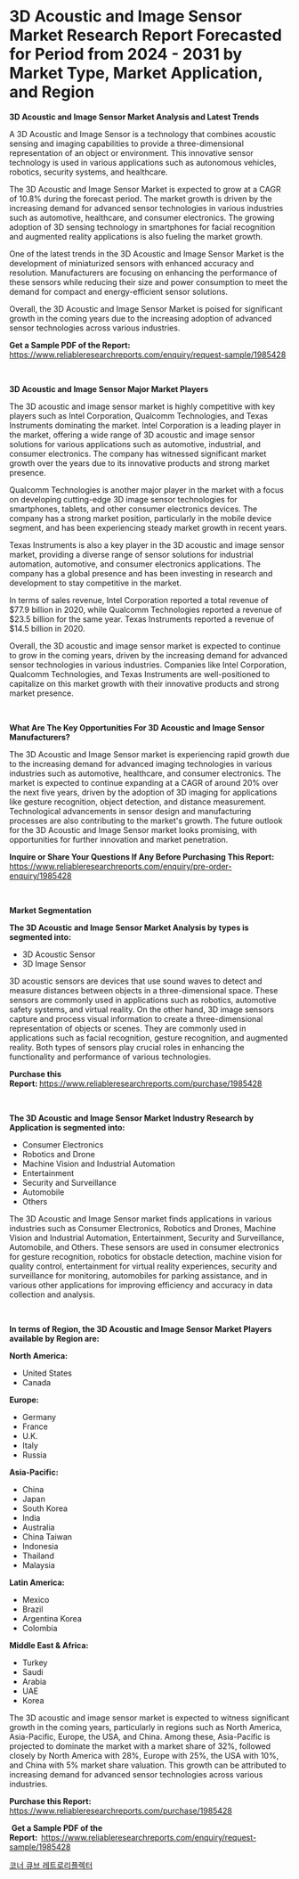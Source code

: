 <p><h1>3D Acoustic and Image Sensor Market Research Report Forecasted for Period from 2024 -  2031 by Market Type, Market Application, and Region</h1></p><p><strong>3D Acoustic and Image Sensor Market Analysis and Latest Trends</strong></p>
<p><p>A 3D Acoustic and Image Sensor is a technology that combines acoustic sensing and imaging capabilities to provide a three-dimensional representation of an object or environment. This innovative sensor technology is used in various applications such as autonomous vehicles, robotics, security systems, and healthcare.</p><p>The 3D Acoustic and Image Sensor Market is expected to grow at a CAGR of 10.8% during the forecast period. The market growth is driven by the increasing demand for advanced sensor technologies in various industries such as automotive, healthcare, and consumer electronics. The growing adoption of 3D sensing technology in smartphones for facial recognition and augmented reality applications is also fueling the market growth.</p><p>One of the latest trends in the 3D Acoustic and Image Sensor Market is the development of miniaturized sensors with enhanced accuracy and resolution. Manufacturers are focusing on enhancing the performance of these sensors while reducing their size and power consumption to meet the demand for compact and energy-efficient sensor solutions.</p><p>Overall, the 3D Acoustic and Image Sensor Market is poised for significant growth in the coming years due to the increasing adoption of advanced sensor technologies across various industries.</p></p>
<p><strong>Get a Sample PDF of the Report:&nbsp;</strong> <a href="https://www.reliableresearchreports.com/enquiry/request-sample/1985428">https://www.reliableresearchreports.com/enquiry/request-sample/1985428</a></p>
<p>&nbsp;</p>
<p><strong>3D Acoustic and Image Sensor Major Market Players</strong></p>
<p><p>The 3D acoustic and image sensor market is highly competitive with key players such as Intel Corporation, Qualcomm Technologies, and Texas Instruments dominating the market. Intel Corporation is a leading player in the market, offering a wide range of 3D acoustic and image sensor solutions for various applications such as automotive, industrial, and consumer electronics. The company has witnessed significant market growth over the years due to its innovative products and strong market presence.</p><p>Qualcomm Technologies is another major player in the market with a focus on developing cutting-edge 3D image sensor technologies for smartphones, tablets, and other consumer electronics devices. The company has a strong market position, particularly in the mobile device segment, and has been experiencing steady market growth in recent years.</p><p>Texas Instruments is also a key player in the 3D acoustic and image sensor market, providing a diverse range of sensor solutions for industrial automation, automotive, and consumer electronics applications. The company has a global presence and has been investing in research and development to stay competitive in the market.</p><p>In terms of sales revenue, Intel Corporation reported a total revenue of $77.9 billion in 2020, while Qualcomm Technologies reported a revenue of $23.5 billion for the same year. Texas Instruments reported a revenue of $14.5 billion in 2020.</p><p>Overall, the 3D acoustic and image sensor market is expected to continue to grow in the coming years, driven by the increasing demand for advanced sensor technologies in various industries. Companies like Intel Corporation, Qualcomm Technologies, and Texas Instruments are well-positioned to capitalize on this market growth with their innovative products and strong market presence.</p></p>
<p>&nbsp;</p>
<p><strong>What Are The Key Opportunities For 3D Acoustic and Image Sensor Manufacturers?</strong></p>
<p><p>The 3D Acoustic and Image Sensor market is experiencing rapid growth due to the increasing demand for advanced imaging technologies in various industries such as automotive, healthcare, and consumer electronics. The market is expected to continue expanding at a CAGR of around 20% over the next five years, driven by the adoption of 3D imaging for applications like gesture recognition, object detection, and distance measurement. Technological advancements in sensor design and manufacturing processes are also contributing to the market's growth. The future outlook for the 3D Acoustic and Image Sensor market looks promising, with opportunities for further innovation and market penetration.</p></p>
<p><strong>Inquire or Share Your Questions If Any Before Purchasing This Report:</strong> <a href="https://www.reliableresearchreports.com/enquiry/pre-order-enquiry/1985428">https://www.reliableresearchreports.com/enquiry/pre-order-enquiry/1985428</a></p>
<p>&nbsp;</p>
<p><strong>Market Segmentation</strong></p>
<p><strong>The 3D Acoustic and Image Sensor Market Analysis by types is segmented into:</strong></p>
<p><ul><li>3D Acoustic Sensor</li><li>3D Image Sensor</li></ul></p>
<p><p>3D acoustic sensors are devices that use sound waves to detect and measure distances between objects in a three-dimensional space. These sensors are commonly used in applications such as robotics, automotive safety systems, and virtual reality. On the other hand, 3D image sensors capture and process visual information to create a three-dimensional representation of objects or scenes. They are commonly used in applications such as facial recognition, gesture recognition, and augmented reality. Both types of sensors play crucial roles in enhancing the functionality and performance of various technologies.</p></p>
<p><strong>Purchase this Report:&nbsp;</strong><a href="https://www.reliableresearchreports.com/purchase/1985428">https://www.reliableresearchreports.com/purchase/1985428</a></p>
<p>&nbsp;</p>
<p><strong>The 3D Acoustic and Image Sensor Market Industry Research by Application is segmented into:</strong></p>
<p><ul><li>Consumer Electronics</li><li>Robotics and Drone</li><li>Machine Vision and Industrial Automation</li><li>Entertainment</li><li>Security and Surveillance</li><li>Automobile</li><li>Others</li></ul></p>
<p><p>The 3D Acoustic and Image Sensor market finds applications in various industries such as Consumer Electronics, Robotics and Drones, Machine Vision and Industrial Automation, Entertainment, Security and Surveillance, Automobile, and Others. These sensors are used in consumer electronics for gesture recognition, robotics for obstacle detection, machine vision for quality control, entertainment for virtual reality experiences, security and surveillance for monitoring, automobiles for parking assistance, and in various other applications for improving efficiency and accuracy in data collection and analysis.</p></p>
<p>&nbsp;</p>
<p><strong>In terms of Region, the 3D Acoustic and Image Sensor Market Players available by Region are:</strong></p>
<p>
    <p> <strong> North America: </strong>
        <ul>
            <li>United States</li>
            <li>Canada</li>
        </ul>
        </p> 
    <p> <strong> Europe: </strong>
        <ul>
            <li>Germany</li>
            <li>France</li>
            <li>U.K.</li>
            <li>Italy</li>
            <li>Russia</li>
        </ul>
        </p> 
    <p> <strong> Asia-Pacific: </strong>
        <ul>
            <li>China</li>
            <li>Japan</li>
            <li>South Korea</li>
            <li>India</li>
            <li>Australia</li>
            <li>China Taiwan</li>
            <li>Indonesia</li>
            <li>Thailand</li>
            <li>Malaysia</li>
        </ul>
        </p> 
    <p> <strong> Latin America: </strong>
        <ul>
            <li>Mexico</li>
            <li>Brazil</li>
            <li>Argentina Korea</li>
            <li>Colombia</li>
        </ul>
        </p> 
    <p> <strong> Middle East & Africa: </strong>
        <ul>
            <li>Turkey</li>
            <li>Saudi</li>
            <li>Arabia</li>
            <li>UAE</li>
            <li>Korea</li>
        </ul>
    </p>
    </p>
<p><p>The 3D acoustic and image sensor market is expected to witness significant growth in the coming years, particularly in regions such as North America, Asia-Pacific, Europe, the USA, and China. Among these, Asia-Pacific is projected to dominate the market with a market share of 32%, followed closely by North America with 28%, Europe with 25%, the USA with 10%, and China with 5% market share valuation. This growth can be attributed to increasing demand for advanced sensor technologies across various industries.</p></p>
<p><strong>Purchase this Report: </strong><a href="https://www.reliableresearchreports.com/purchase/1985428">https://www.reliableresearchreports.com/purchase/1985428</a></p>
<p>&nbsp;<strong>Get a Sample PDF of the Report:&nbsp;&nbsp;</strong><a href="https://www.reliableresearchreports.com/enquiry/request-sample/1985428">https://www.reliableresearchreports.com/enquiry/request-sample/1985428</a></p>
<p><strong></strong></p>
<p><p><a href="https://github.com/wallacBahrtyinger567686/Market-Research-Report-List-1/blob/main/988466113246.md">코너 큐브 레트로리플렉터</a></p></p>